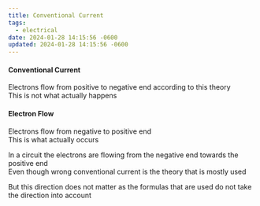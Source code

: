 ```yaml
---
title: Conventional Current
tags:
  - electrical
date: 2024-01-28 14:15:56 -0600
updated: 2024-01-28 14:15:56 -0600
---
```


#### Conventional Current
Electrons flow from positive to negative end according to this theory  
This is not what actually happens

#### Electron Flow
Electrons flow from negative to positive end  
This is what actually occurs

In a circuit the electrons are flowing from the negative end towards the positive end  
Even though wrong conventional current is the theory that is mostly used

But this direction does not matter as the formulas that are used do not take the direction into account
